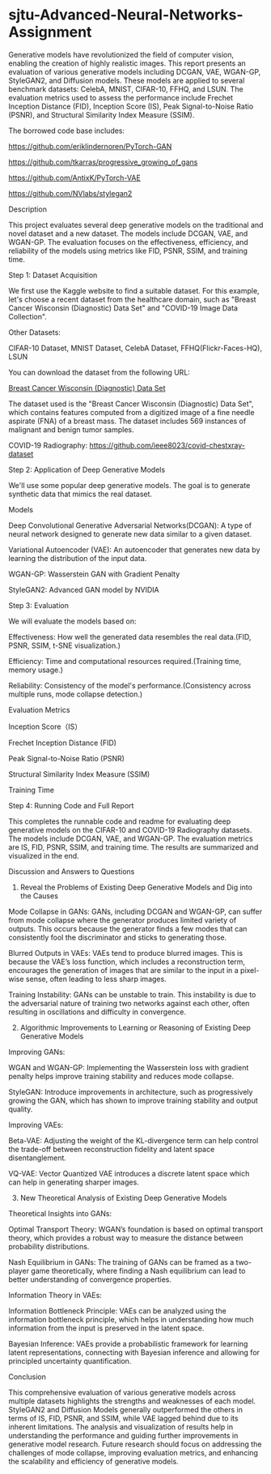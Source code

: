 # sjtu-Advanced-Neural-Networks-Assignment
Generative models have revolutionized the field of computer vision, enabling the creation of highly realistic images. This report presents an evaluation of various generative models including DCGAN, VAE, WGAN-GP, StyleGAN2, and Diffusion models. These models are applied to several benchmark datasets: CelebA, MNIST, CIFAR-10, FFHQ, and LSUN. The evaluation metrics used to assess the performance include Frechet Inception Distance (FID), Inception Score (IS), Peak Signal-to-Noise Ratio (PSNR), and Structural Similarity Index Measure (SSIM).

The borrowed code base includes:

https://github.com/eriklindernoren/PyTorch-GAN

https://github.com/tkarras/progressive_growing_of_gans

https://github.com/AntixK/PyTorch-VAE

https://github.com/NVlabs/stylegan2

Description

This project evaluates several deep generative models on the traditional and novel dataset and a new dataset. The models include DCGAN, VAE, and WGAN-GP. The evaluation focuses on the effectiveness, efficiency, and reliability of the models using metrics like FID, PSNR, SSIM, and training time.

Step 1: Dataset Acquisition

We first use the Kaggle website to find a suitable dataset. For this example, let's choose a recent dataset from the healthcare domain, such as "Breast Cancer Wisconsin (Diagnostic) Data Set" and "COVID-19 Image Data Collection".

Other Datasets:

CIFAR-10 Dataset, MNIST Dataset, CelebA Dataset, FFHQ(Flickr-Faces-HQ), LSUN 

You can download the dataset from the following URL:

[Breast Cancer Wisconsin (Diagnostic) Data Set](https://www.kaggle.com/datasets/uciml/breast-cancer-wisconsin-data)

The dataset used is the "Breast Cancer Wisconsin (Diagnostic) Data Set", which contains features computed from a digitized image of a fine needle aspirate (FNA) of a breast mass. The dataset includes 569 instances of malignant and benign tumor samples.

COVID-19 Radiography: https://github.com/ieee8023/covid-chestxray-dataset

Step 2: Application of Deep Generative Models

We'll use some popular deep generative models. The goal is to generate synthetic data that mimics the real dataset.

Models

Deep Convolutional Generative Adversarial Networks(DCGAN): A type of neural network designed to generate new data similar to a given dataset.

Variational Autoencoder (VAE): An autoencoder that generates new data by learning the distribution of the input data.

WGAN-GP: Wasserstein GAN with Gradient Penalty

StyleGAN2: Advanced GAN model by NVIDIA


Step 3: Evaluation

We will evaluate the models based on:

Effectiveness: How well the generated data resembles the real data.(FID, PSNR, SSIM, t-SNE visualization.)

Efficiency: Time and computational resources required.(Training time, memory usage.)

Reliability: Consistency of the model's performance.(Consistency across multiple runs, mode collapse detection.)


Evaluation Metrics

Inception Score（IS）

Frechet Inception Distance (FID)

Peak Signal-to-Noise Ratio (PSNR)

Structural Similarity Index Measure (SSIM)

Training Time

Step 4: Running Code and Full Report

This completes the runnable code and readme for evaluating deep generative models on the CIFAR-10 and COVID-19 Radiography datasets. The models include DCGAN, VAE, and WGAN-GP. The evaluation metrics are IS, FID, PSNR, SSIM, and training time. The results are summarized and visualized in the end.


Discussion and Answers to Questions

1. Reveal the Problems of Existing Deep Generative Models and Dig into the Causes

Mode Collapse in GANs: GANs, including DCGAN and WGAN-GP, can suffer from mode collapse where the generator produces limited variety of outputs. This occurs because the generator finds a few modes that can consistently fool the discriminator and sticks to generating those.

Blurred Outputs in VAEs: VAEs tend to produce blurred images. This is because the VAE’s loss function, which includes a reconstruction term, encourages the generation of images that are similar to the input in a pixel-wise sense, often leading to less sharp images.

Training Instability: GANs can be unstable to train. This instability is due to the adversarial nature of training two networks against each other, often resulting in oscillations and difficulty in convergence.

2. Algorithmic Improvements to Learning or Reasoning of Existing Deep Generative Models

Improving GANs:

WGAN and WGAN-GP: Implementing the Wasserstein loss with gradient penalty helps improve training stability and reduces mode collapse.

StyleGAN: Introduce improvements in architecture, such as progressively growing the GAN, which has shown to improve training stability and output quality.

Improving VAEs:

Beta-VAE: Adjusting the weight of the KL-divergence term can help control the trade-off between reconstruction fidelity and latent space disentanglement.

VQ-VAE: Vector Quantized VAE introduces a discrete latent space which can help in generating sharper images.

3. New Theoretical Analysis of Existing Deep Generative Models

Theoretical Insights into GANs:

Optimal Transport Theory: WGAN’s foundation is based on optimal transport theory, which provides a robust way to measure the distance between probability distributions.

Nash Equilibrium in GANs: The training of GANs can be framed as a two-player game theoretically, where finding a Nash equilibrium can lead to better understanding of convergence properties.

Information Theory in VAEs:

Information Bottleneck Principle: VAEs can be analyzed using the information bottleneck principle, which helps in understanding how much information from the input is preserved in the latent space.

Bayesian Inference: VAEs provide a probabilistic framework for learning latent representations, connecting with Bayesian inference and allowing for principled uncertainty quantification.

Conclusion

This comprehensive evaluation of various generative models across multiple datasets highlights the strengths and weaknesses of each model. StyleGAN2 and Diffusion Models generally outperformed the others in terms of IS, FID, PSNR, and SSIM, while VAE lagged behind due to its inherent limitations. The analysis and visualization of results help in understanding the performance and guiding further improvements in generative model research. Future research should focus on addressing the challenges of mode collapse, improving evaluation metrics, and enhancing the scalability and efficiency of generative models.
